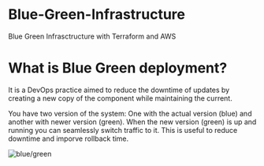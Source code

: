 # Blue-Green-Infrastructure
Blue Green Infrasctructure with Terraform and AWS

# What is Blue Green deployment?
 It is a DevOps practice aimed to reduce the downtime of updates by creating a new copy of the component while maintaining the current.
 
 You have two version of the system: One with the actual version (blue) and another with newer version (green). When the new version (green) is up and running you can seamlessly switch traffic to it. This is useful to reduce downtime and imporve rollback time. 
 
 ![blue/green](https://cdn-images-1.medium.com/max/800/1*7jSS2x7NpyGaSW5q3DlufA.png)
 
 
